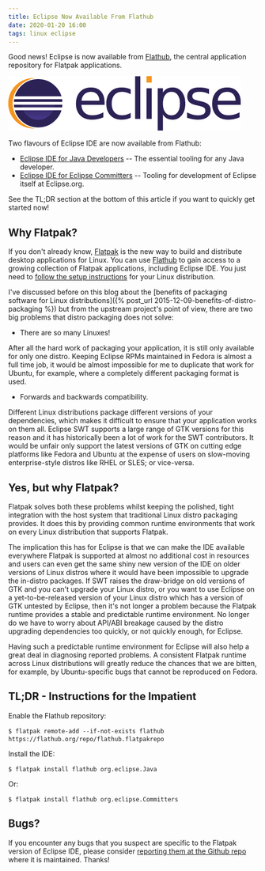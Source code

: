 ```yaml
---
title: Eclipse Now Available From Flathub
date: 2020-01-20 16:00
tags: linux eclipse
---
```


Good news! Eclipse is now available from [Flathub](https://flathub.org/apps/search/eclipse%20ide), the central application repository for Flatpak applications.

![Eclipse IDE Logo](/assets/images/eclipse-logo.jpg)

Two flavours of Eclipse IDE are now available from Flathub:

 * [Eclipse IDE for Java Developers](https://flathub.org/apps/details/org.eclipse.Java) -- The essential tooling for any Java developer.
 * [Eclipse IDE for Eclipse Committers](https://flathub.org/apps/details/org.eclipse.Committers) -- Tooling for development of Eclipse itself at Eclipse.org.

See the TL;DR section at the bottom of this article if you want to quickly get started now!

## Why Flatpak?

If you don't already know, [Flatpak](https://flatpak.org/) is the new way to build and distribute desktop applications for Linux. You can use [Flathub](https://flathub.org/) to gain access to a growing collection of Flatpak applications, including Eclipse IDE. You just need to [follow the setup instructions](https://flatpak.org/setup/) for your Linux distribution.

I've discussed before on this blog about the [benefits of packaging software for Linux distributions]({% post_url 2015-12-09-benefits-of-distro-packaging %}) but from the upstream project's point of view, there are two big problems that distro packaging does not solve:

 * There are so many Linuxes!

After all the hard work of packaging your application, it is still only available for only one distro. Keeping Eclipse RPMs maintained in Fedora is almost a full time job, it would be almost impossible for me to duplicate that work for Ubuntu, for example, where a completely different packaging format is used.

 * Forwards and backwards compatibility.

Different Linux distributions package different versions of your dependencies, which makes it difficult to ensure that your application works on them all. Eclipse SWT supports a large range of GTK versions for this reason and it has historically been a lot of work for the SWT contributors. It would be unfair only support the latest versions of GTK on cutting edge platforms like Fedora and Ubuntu at the expense of users on slow-moving enterprise-style distros like RHEL or SLES; or vice-versa.

## Yes, but why Flatpak?

Flatpak solves both these problems whilst keeping the polished, tight integration with the host system that traditional Linux distro packaging provides. It does this by providing common runtime environments that work on every Linux distribution that supports Flatpak.

The implication this has for Eclipse is that we can make the IDE available everywhere Flatpak is supported at almost no additional cost in resources and users can even get the same shiny new version of the IDE on older versions of Linux distros where it would have been impossible to upgrade the in-distro packages. If SWT raises the draw-bridge on old versions of GTK and you can't upgrade your Linux distro, or you want to use Eclipse on a yet-to-be-released version of your Linux distro which has a version of GTK untested by Eclipse, then it's not longer a problem because the Flatpak runtime provides a stable and predictable runtime environment. No longer do we have to worry about API/ABI breakage caused by the distro upgrading dependencies too quickly, or not quickly enough, for Eclipse.

Having such a predictable runtime environment for Eclipse will also help a great deal in diagnosing reported problems. A consistent Flatpak runtime across Linux distributions will greatly reduce the chances that we are bitten, for example, by Ubuntu-specific bugs that cannot be reproduced on Fedora.

## TL;DR - Instructions for the Impatient

Enable the Flathub repository:

```
$ flatpak remote-add --if-not-exists flathub https://flathub.org/repo/flathub.flatpakrepo
```

Install the IDE:

```
$ flatpak install flathub org.eclipse.Java
```

Or:

```
$ flatpak install flathub org.eclipse.Committers
```

## Bugs?

If you encounter any bugs that you suspect are specific to the Flatpak version of Eclipse IDE, please consider [reporting them at the Github repo](https://github.com/flathub/org.eclipse.Java/issues) where it is maintained. Thanks!
